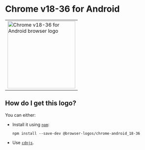 # Chrome v18-36 for Android

<table>
    <tr height=230>
        <td>
            <a href="https://github.com/alrra/browser-logos/tree/3c2400b5974e593821bd1e647a0fcd1493bbd33f/src/archive/chrome-android_18-36">
                <img width=220 src="https://raw.githubusercontent.com/alrra/browser-logos/3c2400b5974e593821bd1e647a0fcd1493bbd33f/src/archive/chrome-android_18-36/chrome-android_18-36_512x512.png" alt="Chrome v18-36 for Android browser logo">
            </a>
        </td>
    </tr>
</table>

## How do I get this logo?

You can either:

* Install it using [`npm`][npm]:

  `npm install --save-dev @browser-logos/chrome-android_18-36`

* Use [`cdnjs`][cdnjs].

<!-- Link labels: -->

[cdnjs]: https://cdnjs.com/libraries/browser-logos
[npm]: https://www.npmjs.com/
